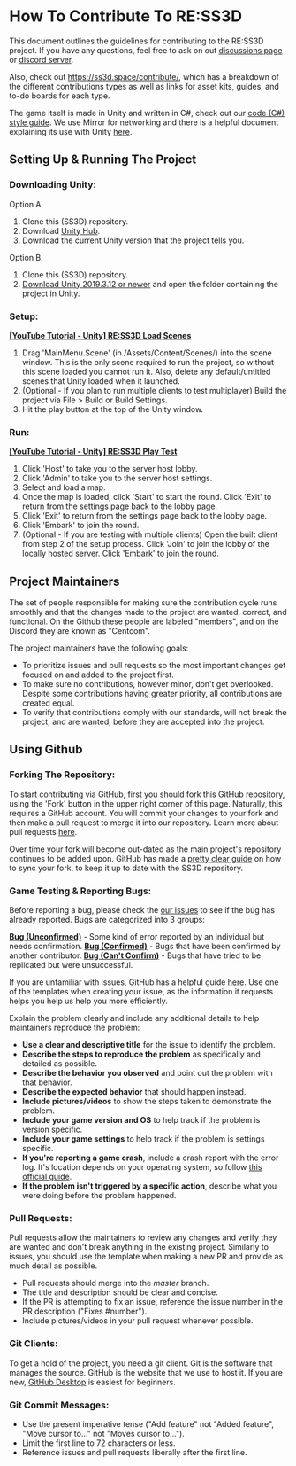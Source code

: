 # How To Contribute To RE:SS3D

This document outlines the guidelines for contributing to the RE:SS3D project. If you have any questions, feel free to ask on out [discussions page](https://github.com/RE-SS3D/SS3D/discussions) or [discord server](https://discord.gg/Z3sPhyS).

Also, check out https://ss3d.space/contribute/, which has a breakdown of the different contributions types as well as links for asset kits, guides, and to-do boards for each type.

The game itself is made in Unity and written in C#, check out our  [code (C#) style guide](C_SHARP.md). We use Mirror for networking and there is a helpful document explaining its use with Unity [here](https://mirror-networking.com/docs/).

## Setting Up & Running The Project

### Downloading Unity:

Option A.
1. Clone this (SS3D) repository.
2. Download [Unity Hub](https://unity3d.com/get-unity/download).
3. Download the current Unity version that the project tells you.

Option B.
1. Clone this (SS3D) repository.
2. [Download Unity 2019.3.12 or newer](https://unity3d.com/get-unity/download/archive) and open the folder containing the project in Unity.

### Setup:

**[[YouTube Tutorial - Unity] RE:SS3D Load Scenes](https://www.youtube.com/watch?v=lRPIDY33ccY)**

1. Drag 'MainMenu.Scene' (in /Assets/Content/Scenes/) into the scene window. This is the only scene required to run the project, so without this scene loaded you cannot run it. Also, delete any default/untitled scenes that Unity loaded when it launched.
2. (Optional - If you plan to run multiple clients to test multiplayer) Build the project via File > Build or Build Settings.
3. Hit the play button at the top of the Unity window.

### Run:

**[[YouTube Tutorial - Unity] RE:SS3D Play Test](https://www.youtube.com/watch?v=VYnT99AHKug)**

1. Click 'Host' to take you to the server host lobby.
2. Click 'Admin' to take you to the server host settings.
3. Select and load a map.
4. Once the map is loaded, click 'Start' to start the round. Click 'Exit' to return from the settings page back to the lobby page.
5. Click 'Exit' to return from the settings page back to the lobby page.
6. Click 'Embark' to join the round.
7. (Optional - If you are testing with multiple clients) Open the built client from step 2 of the setup process. Click 'Join' to join the lobby of the locally hosted server. Click 'Embark' to join the round.

## Project Maintainers

The set of people responsible for making sure the contribution cycle runs smoothly and that the changes made to the project are wanted, correct, and functional. On the Github these people are labeled "members", and on the Discord they are known as "Centcom".

The project maintainers have the following goals:

* To prioritize issues and pull requests so the most important changes get focused on and added to the project first.
* To make sure no contributions, however minor, don't get overlooked. Despite some contributions having greater priority, all contributions are created equal.
* To verify that contributions comply with our standards, will not break the project, and are wanted, before they are accepted into the project.

## Using Github

### Forking The Repository:

To start contributing via GitHub, first you should fork this GitHub repository, using the 'Fork' button in the upper right corner of this page. Naturally, this requires a GitHub account. You will commit your changes to your fork and then make a pull request to merge it into our repository. Learn more about pull requests [here](https://help.github.com/en/github/collaborating-with-issues-and-pull-requests/about-comparing-branches-in-pull-requests).

Over time your fork will become out-dated as the main project's repository continues to be added upon. GitHub has made a [pretty clear guide](https://help.github.com/articles/syncing-a-fork/) on how to sync your fork, to keep it up to date with the SS3D repository.

### Game Testing & Reporting Bugs:

Before reporting a bug, please check the [our issues](https://github.com/RE-SS3D/SS3D/issues) to see if the bug has already reported. Bugs are categorized into 3 groups:

**[Bug (Unconfirmed)](https://github.com/RE-SS3D/SS3D/labels/Type%3A%20Bug%20%28Unconfirmed%29)** - Some kind of error reported by an individual but needs confirmation.
**[Bug (Confirmed)](https://github.com/RE-SS3D/SS3D/labels/Type%3A%20Bug%20%28Confirmed%29)** - Bugs that have been confirmed by another contributor.
**[Bug (Can't Confirm)](https://github.com/RE-SS3D/SS3D/labels/Type%3A%20Bug%20%28Can%27t%20Confirm%29)** - Bugs that have tried to be replicated but were unsuccessful.

If you are unfamiliar with issues, GitHub has a helpful guide [here](https://guides.github.com/features/issues/). Use one of the templates when creating your issue, as the information it requests helps you help us help you more efficiently.

Explain the problem clearly and include any additional details to help maintainers reproduce the problem:

* **Use a clear and descriptive title** for the issue to identify the problem.
* **Describe the steps to reproduce the problem** as specifically and detailed as possible.
* **Describe the behavior you observed** and point out the problem with that behavior.
* **Describe the expected behavior** that should happen instead.
* **Include pictures/videos** to show the steps taken to demonstrate the problem.
* **Include your game version and OS** to help track if the problem is version specific.
* **Include your game settings** to help track if the problem is settings specific.
* **If you're reporting a game crash**, include a crash report with the error log. It's location depends on your operating system, so follow [this official guide](https://docs.unity3d.com/Manual/LogFiles.html).
* **If the problem isn't triggered by a specific action**, describe what you were doing before the problem happened.

### Pull Requests:

Pull requests allow the maintainers to review any changes and verify they are wanted and don't break anything in the existing project. Similarly to issues, you should use the template when making a new PR and provide as much detail as possible.

* Pull requests should merge into the *master* branch.
* The title and description should be clear and concise.
* If the PR is attempting to fix an issue, reference the issue number in the PR description ("Fixes #number").
* Include pictures/videos in your pull request whenever possible.

### Git Clients:

To get a hold of the project, you need a git client. Git is the software that manages the source. GitHub is the website that we use to host it. If you are new, [GitHub Desktop](https://desktop.github.com/) is easiest for beginners.

### Git Commit Messages:

* Use the present imperative tense ("Add feature" not "Added feature", "Move cursor to..." not "Moves cursor to...").
* Limit the first line to 72 characters or less.
* Reference issues and pull requests liberally after the first line.

